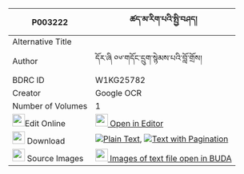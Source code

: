 |P003222|ཚད་མ་རིག་པའི་སྤྱི་བཤད། 
| --- | --- 
|Alternative Title |
|Author| དོར་ཞི ༠༦་གདོང་དྲུག་སྙེམས་པའི་བློ་གྲོས།
|BDRC ID | W1KG25782
|Creator | Google OCR
|Number of Volumes| 1
|<img width="25" src="https://img.icons8.com/color/25/000000/edit-property.png">Edit Online| [<img width="25" src="https://avatars.githubusercontent.com/u/45091458?s=200&v=4"> Open in Editor](http://editor.openpecha.org/P003222)
|<img width="25" src="https://img.icons8.com/fluent/48/000000/download-2.png"/>  Download | [![](https://img.icons8.com/color/20/000000/txt.png)Plain Text](https://github.com/Openpecha/P003222/releases/download/v1/tsema_rigpa_i_chi_she_plain_P003222.zip), [![](https://img.icons8.com/color/20/000000/txt.png)Text with Pagination](https://github.com/Openpecha/P003222/releases/download/v1/tsema_rigpa_i_chi_she_pages_P003222.zip)
|<img width="25" src="https://img.icons8.com/plasticine/100/000000/pictures-folder.png"/>  Source Images | [<img width="25" src="https://library.bdrc.io/icons/BUDA-small.svg"> Images of text file open in BUDA](https://library.bdrc.io/show/bdr:W1KG25782)